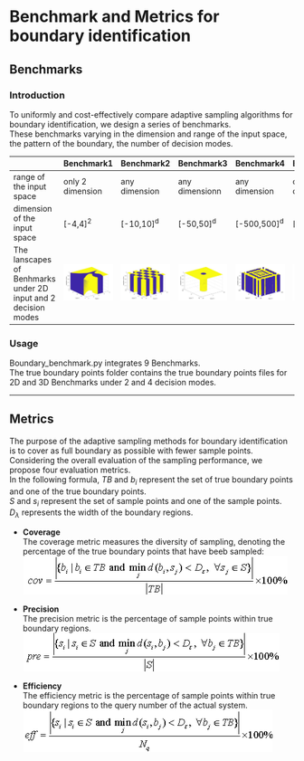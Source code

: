 <script type="text/javascript" src="http://cdn.mathjax.org/mathjax/latest/MathJax.js?config=default"></script>
# Benchmark and Metrics for boundary identification
## Benchmarks
### Introduction
To uniformly and cost-effectively compare adaptive sampling algorithms for boundary identification, we design a series of benchmarks.\
These benchmarks varying in the dimension and range of the input space, the pattern of the boundary, the number of decision modes.

|                                                                     | **Benchmark1** | **Benchmark2**| **Benchmark3**|**Benchmark4**| **Benchmark5** | **Benchmark6**| **Benchmark7**| **Benchmark8**| **Benchmark9** |
|---------------------------------------------------------------------| ------- |---------------------------------|----------------------------------|--------------------------------|----------------------------------|----------------------------------|------------------------------|----------------------------------|----------------|
| range of the input space |only 2 dimension|any dimension|any dimensionn|any dimension|only 2 dimension|only 2 dimension|any dimension|only 2 dimension|any dimension|
| dimension of the input space |[-4,4]<sup>2</sup>|[-10,10]<sup>d</sup>|[-50,50]<sup>d</sup>|[-500,500]<sup>d</sup>| [-10,10]<sup>2</sup>|[-50,50]<sup>2</sup>|[-10,10]<sup>d</sup>| [-20,20]<sup>2</sup>|[-50,50]<sup>d</sup>|
| The lanscapes of Benhmarks <br/>under 2D input and 2 decision modes |![](.\\pictures\\Benchmark1.jpg) | ![](.\\pictures\\Benchmark2.jpg) | ![](.\\pictures\\Benchmark3.jpg) | ![](.\\pictures\\Benchmark4.jpg) | ![](.\\pictures\\Benchmark5.jpg) | ![](.\\pictures\\Benchmark6.jpg) | ![](.\\pictures\\Benchmark7.jpg) | ![](.\\pictures\\Benchmark8.jpg) |![](.\\pictures\\Benchmark9.jpg)



### Usage
Boundary_benchmark.py integrates 9 Benchmarks.\
The true boundary points folder contains the true boundary points files for 2D and 3D Benchmarks under 2 and 4 decision modes.

---
## Metrics
The purpose of the adaptive sampling methods for boundary identification is to cover as full boundary as possible with fewer sample points.
Considering the overall evaluation of the sampling performance, we propose four evaluation metrics.\
In the following formula, *TB* and *b<sub>i</sub>* represent the set of true boundary points and one of the true boundary points.\
*S* and *s<sub>i</sub>* represent the set of sample points and one of the sample points.\
*D<sub>$\lambda$</sub>* represents the width of the boundary regions. 

*  **Coverage**\
The coverage metric measures the diversity of sampling, denoting the percentage of the true boundary points that have beeb sampled:\
![](.\\pictures\\cov.png)


* **Precision**\
The precision metric is the percentage of sample points within true boundary regions.\
![](.\\pictures\\pre.png)

* **Efficiency**\
The efficiency metric is the percentage of sample points within true boundary regions to the query number of the actual system.\
![](.\\pictures\\eff.png)